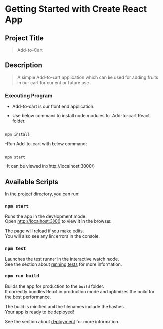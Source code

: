 # Getting Started with Create React App

## Project Title

> Add-to-Cart

## Description

> A simple Add-to-cart application which can be used for adding fruits in our cart for current or future use .

### Executing Program

- Add-to-cart is our front end application.

- Use below command to install node modules for Add-to-cart React folder.
~~~ 

npm install

~~~

-Run Add-to-cart with below command:
~~~

npm start

~~~

-It can be viewed in:(http://localhost:3000/)

## Available Scripts

In the project directory, you can run:

### `npm start`

Runs the app in the development mode.\
Open [http://localhost:3000](http://localhost:3000) to view it in the browser.

The page will reload if you make edits.\
You will also see any lint errors in the console.

### `npm test`

Launches the test runner in the interactive watch mode.\
See the section about [running tests](https://facebook.github.io/create-react-app/docs/running-tests) for more information.

### `npm run build`

Builds the app for production to the `build` folder.\
It correctly bundles React in production mode and optimizes the build for the best performance.

The build is minified and the filenames include the hashes.\
Your app is ready to be deployed!

See the section about [deployment](https://facebook.github.io/create-react-app/docs/deployment) for more information.
